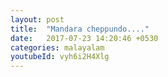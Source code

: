 ```yaml
---
layout: post
title:  "Mandara cheppundo...."
date:   2017-07-23 14:20:46 +0530
categories: malayalam
youtubeId: vyh6i2H4Xlg
---
```




